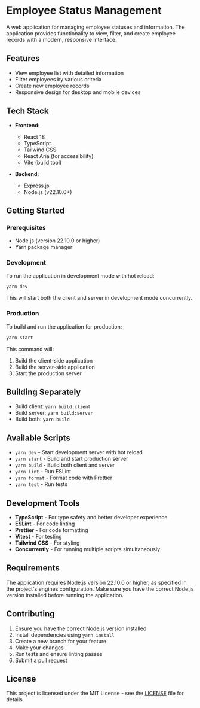 # Employee Status Management

A web application for managing employee statuses and information. The application provides functionality to view, filter, and create employee records with a modern, responsive interface.

## Features

- View employee list with detailed information
- Filter employees by various criteria
- Create new employee records
- Responsive design for desktop and mobile devices

## Tech Stack

- **Frontend:**

  - React 18
  - TypeScript
  - Tailwind CSS
  - React Aria (for accessibility)
  - Vite (build tool)

- **Backend:**
  - Express.js
  - Node.js (v22.10.0+)

## Getting Started

### Prerequisites

- Node.js (version 22.10.0 or higher)
- Yarn package manager

### Development

To run the application in development mode with hot reload:

```bash
yarn dev
```

This will start both the client and server in development mode concurrently.

### Production

To build and run the application for production:

```bash
yarn start
```

This command will:

1. Build the client-side application
2. Build the server-side application
3. Start the production server

## Building Separately

- Build client: `yarn build:client`
- Build server: `yarn build:server`
- Build both: `yarn build`

## Available Scripts

- `yarn dev` - Start development server with hot reload
- `yarn start` - Build and start production server
- `yarn build` - Build both client and server
- `yarn lint` - Run ESLint
- `yarn format` - Format code with Prettier
- `yarn test` - Run tests

## Development Tools

- **TypeScript** - For type safety and better developer experience
- **ESLint** - For code linting
- **Prettier** - For code formatting
- **Vitest** - For testing
- **Tailwind CSS** - For styling
- **Concurrently** - For running multiple scripts simultaneously

## Requirements

The application requires Node.js version 22.10.0 or higher, as specified in the project's engines configuration. Make sure you have the correct Node.js version installed before running the application.

## Contributing

1. Ensure you have the correct Node.js version installed
2. Install dependencies using `yarn install`
3. Create a new branch for your feature
4. Make your changes
5. Run tests and ensure linting passes
6. Submit a pull request

## License

This project is licensed under the MIT License - see the [LICENSE](LICENSE) file for details.

